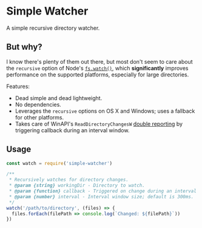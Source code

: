 # Simple Watcher

A simple recursive directory watcher.

## But why?

I know there's plenty of them out there, but most don't seem to care about the `recursive` option of Node's [`fs.watch()`](https://nodejs.org/docs/latest/api/fs.html#fs_fs_watch_filename_options_listener), which **significantly** improves performance on the supported platforms, especially for large directories.

Features:
* Dead simple and dead lightweight.
* No dependencies.
* Leverages the `recursive` options on OS X and Windows; uses a fallback for other platforms.
* Takes care of WinAPI's `ReadDirectoryChangesW` [double reporting](http://stackoverflow.com/questions/14036449/c-winapi-readdirectorychangesw-receiving-double-notifications) by triggering callback during an interval window.

## Usage

```JavaScript
const watch = require('simple-watcher')

/**
 * Recursively watches for directory changes.
 * @param {string} workingDir - Directory to watch.
 * @param {function} callback - Triggered on change during an interval window.
 * @param {number} interval - Interval window size; default is 300ms.
 */
watch('/path/to/directory', (files) => {
  files.forEach(filePath => console.log(`Changed: ${filePath}`))
})
```

